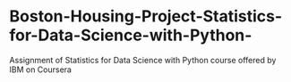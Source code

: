 # Boston-Housing-Project-Statistics-for-Data-Science-with-Python-
Assignment of Statistics for Data Science with Python course offered by IBM on Coursera
